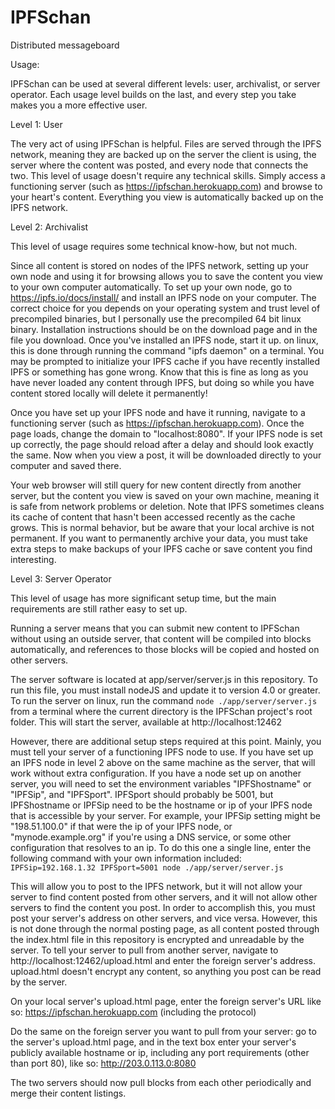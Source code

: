 # IPFSchan
Distributed messageboard


Usage:

IPFSchan can be used at several different levels: user, archivalist, or server operator. Each usage level builds on the last, and every step you take makes you a more effective user. 

Level 1: User

The very act of using IPFSchan is helpful. Files are served through the IPFS network, meaning they are backed up on the server the client is using, the server where the content was posted, and every node that connects the two. 
This level of usage doesn't require any technical skills. Simply access a functioning server (such as https://ipfschan.herokuapp.com) and browse to your heart's content. Everything you view is automatically backed up on the IPFS network. 


Level 2: Archivalist

This level of usage requires some technical know-how, but not much. 

Since all content is stored on nodes of the IPFS network, setting up your own node and using it for browsing allows you to save the content you view to your own computer automatically. 
To set up your own node, go to https://ipfs.io/docs/install/ and install an IPFS node on your computer. The correct choice for you depends on your operating system and trust level of precompiled binaries, but I personally use the precompiled 64 bit linux binary. Installation instructions should be on the download page and in the file you download. 
Once you've installed an IPFS node, start it up. on linux, this is done through running the command "ipfs daemon" on a terminal. 
You may be prompted to initialize your IPFS cache if you have recently installed IPFS or something has gone wrong. Know that this is fine as long as you have never loaded any content through IPFS, but doing so while you have content stored locally will delete it permanently! 

Once you have set up your IPFS node and have it running, navigate to a functioning server (such as https://ipfschan.herokuapp.com). Once the page loads, change the domain to "localhost:8080". If your IPFS node is set up correctly, the page should reload after a delay and should look exactly the same. Now when you view a post, it will be downloaded directly to your computer and saved there. 

Your web browser will still query for new content directly from another server, but the content you view is saved on your own machine, meaning it is safe from network problems or deletion. 
Note that IPFS sometimes cleans its cache of content that hasn't been accessed recently as the cache grows. This is normal behavior, but be aware that your local archive is not permanent. If you want to permanently archive your data, you must take extra steps to make backups of your IPFS cache or save content you find interesting. 


Level 3: Server Operator

This level of usage has more significant setup time, but the main requirements are still rather easy to set up. 

Running a server means that you can submit new content to IPFSchan without using an outside server, that content will be compiled into blocks automatically, and references to those blocks will be copied and hosted on other servers. 

The server software is located at app/server/server.js in this repository. To run this file, you must install nodeJS and update it to version 4.0 or greater. 
To run the server on linux, run the command `node ./app/server/server.js` from a terminal where the current directory is the IPFSchan project's root folder. This will start the server, available at http://localhost:12462

However, there are additional setup steps required at this point. Mainly, you must tell your server of a functioning IPFS node to use. If you have set up an IPFS node in level 2 above on the same machine as the server, that will work without extra configuration. If you have a node set up on another server, you will need to set the environment variables "IPFShostname" or "IPFSip", and "IPFSport". IPFSport should probably be 5001, but IPFShostname or IPFSip need to be the hostname or ip of your IPFS node that is accessible by your server. For example, your IPFSip setting might be "198.51.100.0" if that were the ip of your IPFS node, or "mynode.example.org" if you're using a DNS service, or some other configuration that resolves to an ip. To do this one a single line, enter the following command with your own information included: `IPFSip=192.168.1.32 IPFSport=5001 node ./app/server/server.js`

This will allow you to post to the IPFS network, but it will not allow your server to find content posted from other servers, and it will not allow other servers to find the content you post. In order to accomplish this, you must post your server's address on other servers, and vice versa. However, this is not done through the normal posting page, as all content posted through the index.html file in this repository is encrypted and unreadable by the server. To tell your server to pull from another server, navigate to http://localhost:12462/upload.html and enter the foreign server's address. upload.html doesn't encrypt any content, so anything you post can be read by the server. 


On your local server's upload.html page, enter the foreign server's URL like so: https://ipfschan.herokuapp.com (including the protocol)


Do the same on the foreign server you want to pull from your server: go to the server's upload.html page, and in the text box enter your server's publicly available hostname or ip, including any port requirements (other than port 80), like so: http://203.0.113.0:8080


The two servers should now pull blocks from each other periodically and merge their content listings. 
